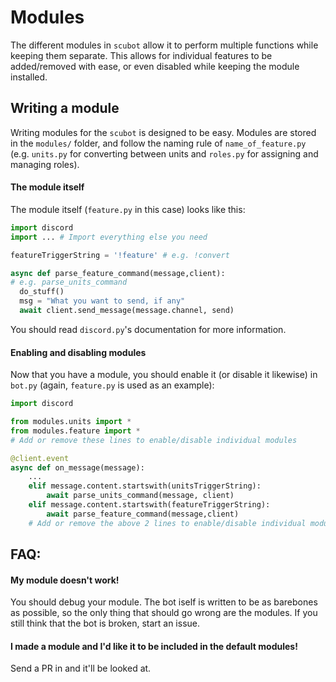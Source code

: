 # Modules
The different modules in `scubot` allow it to perform multiple functions while keeping them separate. This allows for individual features to be added/removed with ease, or even disabled while keeping the module installed.

## Writing a module
Writing modules for the `scubot` is designed to be easy. Modules are stored in the `modules/` folder, and follow the naming rule of `name_of_feature.py` (e.g. `units.py` for converting between units and `roles.py` for assigning and managing roles).
#### The module itself
The module itself (`feature.py` in this case) looks like this:
```Python
import discord
import ... # Import everything else you need

featureTriggerString = '!feature' # e.g. !convert

async def parse_feature_command(message,client):
# e.g. parse_units_command
  do_stuff()
  msg = "What you want to send, if any"
  await client.send_message(message.channel, send)
```
You should read `discord.py`'s documentation for more information.

#### Enabling and disabling modules
Now that you have a module, you should enable it (or disable it likewise) in `bot.py` (again, `feature.py` is used as an example):
```Python
import discord

from modules.units import *
from modules.feature import *
# Add or remove these lines to enable/disable individual modules

@client.event
async def on_message(message):
    ...
    elif message.content.startswith(unitsTriggerString):
        await parse_units_command(message, client)
    elif message.content.startswith(featureTriggerString):
        await parse_feature_command(message,client)
    # Add or remove the above 2 lines to enable/disable individual modules.
```

## FAQ:
#### My module doesn't work!
You should debug your module. The bot iself is written to be as barebones as possible, so the only thing that should go wrong are the modules. If you still think that the bot is broken, start an issue.
#### I made a module and I'd like it to be included in the default modules!
Send a PR in and it'll be looked at.
